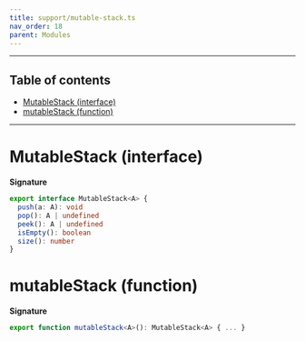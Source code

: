 ```yaml
---
title: support/mutable-stack.ts
nav_order: 18
parent: Modules
---
```


---

<h2 class="text-delta">Table of contents</h2>

- [MutableStack (interface)](#mutablestack-interface)
- [mutableStack (function)](#mutablestack-function)

---

# MutableStack (interface)

**Signature**

```ts
export interface MutableStack<A> {
  push(a: A): void
  pop(): A | undefined
  peek(): A | undefined
  isEmpty(): boolean
  size(): number
}
```

# mutableStack (function)

**Signature**

```ts
export function mutableStack<A>(): MutableStack<A> { ... }
```
